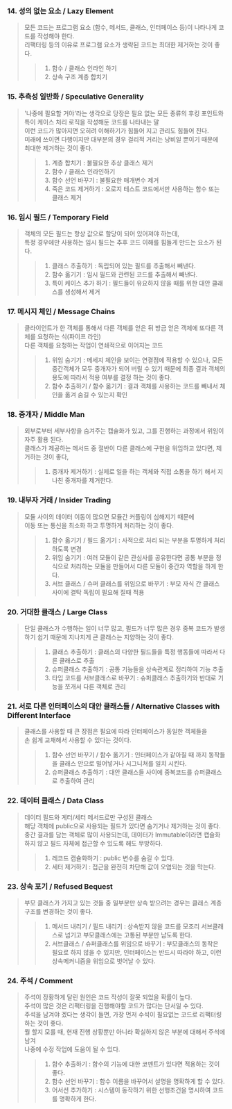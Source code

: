 ### 14. 성의 없는 요소 / Lazy Element
> 모든 코드는 프로그램 요소 (함수, 메서드, 클래스, 인터페이스 등)이 나타나게 코드를 작성해야 한다. <br>
> 리팩터링 등의 이유로 프로그램 요소가 생략된 코드는 최대한 제거하는 것이 좋다.
>> 1) 함수 / 클래스 인라인 하기 <br>
>> 2) 상속 구조 계층 합치기 <br>
### 15. 추측성 일반화 / Speculative Generality
> '나중에 필요할 거야'라는 생각으로 당장은 필요 없는 모든 종류의 후킹 포인트와 특이 케이스 처리 로직을 작성해둔 코드를 나타내는 말 <br>
> 이런 코드가 많아지면 오히려 이해하기가 힘들어 지고 관리도 힘들어 진다. <br>
> 미래에 쓰이면 다행이지만 대부분의 경우 걸리적 거리는 낭비일 뿐이기 때문에 최대한 제거하는 것이 좋다.
>> 1) 계층 합치기 : 불필요한 추상 클래스 제거
>> 2) 함수 / 클래스 인라인하기
>> 3) 함수 선언 바꾸기 : 불필요한 매개변수 제거
>> 4) 죽은 코드 제거하기 : 오로지 테스트 코드에서만 사용하는 함수 또는 클래스 제거
### 16. 임시 필드 / Temporary Field
> 객체의 모든 필드는 항상 값으로 할당이 되어 있어져야 하는데,  <br>
> 특정 경우에만 사용하는 임시 필드는 추후 코드 이해를 힘들게 만드는 요소가 된다.
>> 1) 클래스 추출하기 : 독립되어 있는 필드를 추출해서 빼낸다.
>> 2) 함수 옮기기 : 임시 필드와 관련된 코드를 추출해서 빼낸다.
>> 3) 특이 케이스 추가 하기 : 필드들이 유요하지 않을 때를 위한 대안 클래스를 생성해서 제거
### 17. 메시지 체인 / Message Chains
> 클라이언트가 한 객체를 통해서 다른 객체를 얻은 뒤 방금 얻은 객체에 또다른 객체를 요청하는 식(파이프 라인) <br>
> 다른 객체를 요청하는 작업이 연쇄적으로 이어지는 코드
>> 1) 위임 숨기기 : 메세지 체인을 보이는 연결점에 적용할 수 있으나, 모든 중간객체가 모두 중개자가 되어 버릴 수 있기 때문에 최종 결과 객체의 용도에 따라서 적용 여부를 결정 하는 것이 좋다.
>> 2) 함수 추출하기 / 함수 옮기기 : 결과 객체를 사용하는 코드를 빼내서 체인을 옮겨 숨길 수 있는지 확인 
### 18. 중개자 / Middle Man
> 외부로부터 세부사항을 숨겨주는 캡슐화가 있고, 그를 진행하는 과정에서 위임이 자주 활용 된다. <br>
> 클래스가 제공하는 메서드 중 절반이 다른 클래스에 구현을 위임하고 있다면, 제거하는 것이 좋다,
>> 1) 중개자 제거하기 : 실제로 일을 하는 객체와 직접 소통을 하기 해서 지나친 중개자를 제거한다.
### 19. 내부자 거래 / Insider Trading
> 모듈 사이의 데이터 이동이 많으면 모듈간 커플링이 심해지기 때문에 <br>
> 이동 또는 통신을 최소화 하고 투명하게 처리하는 것이 좋다.
>> 1) 함수 옮기기 / 필드 옮기기 : 사적으로 처리 되는 부분을 투명하게 처리 하도록 변경
>> 2) 위임 숨기기 : 여러 모듈이 같은 관심사를 공유한다면 공통 부분을 정식으로 처리하는 모듈을 만들어서 다른 모듈이 중간자 역할을 하게 한다.
>> 3) 서브 클래스 / 슈퍼 클래스를 위임으로 바꾸기 : 부모 자식 간 클래스 사이에 결탁 독립이 필요해 질때 적용
### 20. 거대한 클래스 / Large Class
> 단일 클래스가 수행하는 일이 너무 많고, 필드가 너무 많은 경우
> 중복 코드가 발생하기 쉽기 때문에 지나치게 큰 클래스는 지양하는 것이 좋다.
>> 1) 클래스 추출하기 : 클래스의 다양한 필드들을 특정 행동들에 따라서 다른 클래스로 추출
>> 2) 슈퍼클래스 추출하기 : 공통 기능들을 상속관계로 정리하여 기능 추출
>> 3) 타입 코드를 서브클래스로 바꾸기 : 슈퍼클래스 추출하기와 반대로 기능을 쪼개서 다른 객체로 관리
### 21. 서로 다른 인터페이스의 대안 클래스들 / Alternative Classes with Different Interface
> 클래스를 사용할 때 큰 장점은 필요에 따라 인터페이스가 동일한 객체들을 <br>
> 손 쉽게 교채해서 사용할 수 있다는 것이다.
>> 1) 함수 선언 바꾸기 / 함수 옮기기 : 인터페이스가 같아질 때 까지 동작들을 클래스 안으로 밀어넣거나 시그니쳐를 일치 시킨다.
>> 2) 슈퍼클래스 추출하기 : 대안 클래스들 사이에 중복코드를 슈퍼클래스로 추출하여 관리
### 22. 데이터 클래스 / Data Class
> 데이터 필드와 게터/세터 메서드로만 구성된 클래스 <br>
> 해당 객체에 public으로 사용되는 필드가 있다면 숨기거나 제거하는 것이 좋다. <br>
> 중간 결과를 담는 객체로 많이 사용되는데, 데이터가 Immutable이라면 캡슐화 하지 않고 필드 자체에 접근할 수 있도록 해도 무방하다.
>> 1) 레코드 캡슐화하기 : public 변수를 숨길 수 있다.
>> 2) 세터 제거하기 : 접근을 완전히 차단해 값이 오염되는 것을 막는다.
### 23. 상속 포기 / Refused Bequest
> 부모 클래스가 가지고 있는 것들 중 일부분만 상속 받으려는 경우는 클래스 계층 구조를 변경하는 것이 좋다. <br>
>> 1) 메서드 내리기 / 필드 내리기 : 상속받지 않을 코드를 모조리 서브클래스로 넘기고 부모클래스에는 고통된 부분만 남도록 한다.
>> 2) 서브클래스 / 슈퍼클래스를 위임으로 바꾸기 : 부모클래스의 동작은 필요로 하지 않을 수 있지만, 인터페이스는 반드시 따라야 하고, 이런 상속메커니즘을 위임으로 벗어날 수 있다.
### 24. 주석 / Comment
> 주석이 장황하게 달린 원인은 코드 작성이 잘못 되었을 확률이 높다. <br>
> 주석이 많은 것은 리팩터링을 진행해야할 코드가 많다는 단서일 수 있다. <br>
> 주석을 남겨야 겠다는 생각이 들면, 가장 먼저 수석이 필요없는 코드로 리팩터링 하는 것이 좋다. <br>
> 뭘 할지 모를 때, 현재 진행 상황뿐만 아니라 확실하지 않은 부분에 대해서 주석에 남겨 <br>
> 나중에 수정 작업에 도움이 될 수 있다.
>> 1) 함수 추출하기 : 함수의 기능에 대한 코멘트가 있다면 적용하는 것이 좋다.
>> 2) 함수 선언 바꾸기 : 함수 이름을 바꾸어서 설명을 명확하게 할 수 있다.
>> 3) 어서션 추가하기 : 시스템이 동작하기 위한 선행조건을 명시하여 코드를 명확하게 한다.